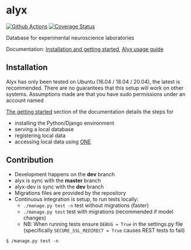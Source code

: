 # alyx

[![Github Actions](https://github.com/cortex-lab/alyx/actions/workflows/main.yml/badge.svg)](https://github.com/cortex-lab/alyx/actions/)
[![Coverage Status](https://coveralls.io/repos/github/cortex-lab/alyx/badge.svg?branch=github_action)](https://coveralls.io/github/cortex-lab/alyx?branch=master)

Database for experimental neuroscience laboratories

Documentation: [Installation and getting started](http://alyx.readthedocs.io), [Alyx usage guide](https://docs.google.com/document/d/1cx3XLZiZRh3lUzhhR_p65BggEqTKpXHUDkUDagvf9Kc/edit?usp=sharing)


## Installation
Alyx has only been tested on Ubuntu (16.04 / 18.04 / 20.04), the latest is recommended. There are no guarantees that 
this setup will work on other systems. Assumptions made are that you have sudo permissions under an account named

[The getting started](docs/gettingstarted.md) section of the documentation details the steps for 
-   installing the Python/Django environment
-   serving a local database
-   registering local data
-   accessing local data using [ONE](https://one.internationalbrainlab.org)

## Contribution

* Development happens on the **dev** branch
* alyx is sync with the **master** branch
* alyx-dev is sync with the **dev** branch
* Migrations files are provided by the repository
* Continuous integration is setup, to run tests locally:
    - `./manage.py test -n` test without migrations (faster)
    - `./manage.py test` test with migrations (recommended if model changes)
    - NB: When running tests ensure `DEBUG = True` in the settings.py file (specifically `SECURE_SSL_REDIRECT = True` causes REST tests to fail)

```
$ /manage.py test -n
```
